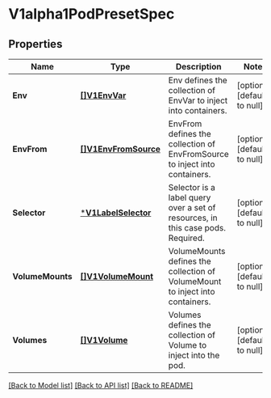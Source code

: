 # V1alpha1PodPresetSpec

## Properties
Name | Type | Description | Notes
------------ | ------------- | ------------- | -------------
**Env** | [**[]V1EnvVar**](v1.EnvVar.md) | Env defines the collection of EnvVar to inject into containers. | [optional] [default to null]
**EnvFrom** | [**[]V1EnvFromSource**](v1.EnvFromSource.md) | EnvFrom defines the collection of EnvFromSource to inject into containers. | [optional] [default to null]
**Selector** | [***V1LabelSelector**](v1.LabelSelector.md) | Selector is a label query over a set of resources, in this case pods. Required. | [optional] [default to null]
**VolumeMounts** | [**[]V1VolumeMount**](v1.VolumeMount.md) | VolumeMounts defines the collection of VolumeMount to inject into containers. | [optional] [default to null]
**Volumes** | [**[]V1Volume**](v1.Volume.md) | Volumes defines the collection of Volume to inject into the pod. | [optional] [default to null]

[[Back to Model list]](../README.md#documentation-for-models) [[Back to API list]](../README.md#documentation-for-api-endpoints) [[Back to README]](../README.md)


